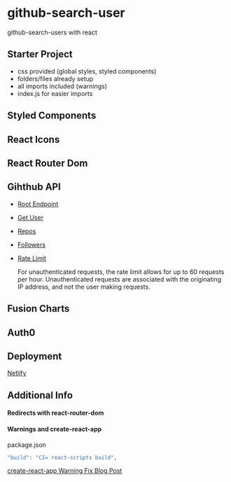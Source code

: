 # github-search-user
github-search-users with react


## Starter Project

- css provided (global styles, styled components)
- folders/files already setup
- all imports included (warnings)
- index.js for easier imports

## Styled Components

## React Icons

## React Router Dom



## Gihthub API

- [Root Endpoint](https://api.github.com)
- [Get User](https://api.github.com/users/wesbos)
- [Repos](https://api.github.com/users/john-smilga/repos?per_page=100)
- [Followers](https://api.github.com/users/john-smilga/followers)
- [Rate Limit](https://api.github.com/rate_limit)

  For unauthenticated requests, the rate limit allows for up to 60 requests per hour. Unauthenticated requests are associated with the originating IP address, and not the user making requests.

## Fusion Charts


## Auth0



## Deployment

[Netlify](https://www.netlify.com/)

## Additional Info

#### Redirects with react-router-dom



#### Warnings and create-react-app

package.json

```js
"build": "CI= react-scripts build",
```

[create-react-app Warning Fix Blog Post](https://community.netlify.com/t/how-to-fix-build-failures-with-create-react-app-in-production/17752)
